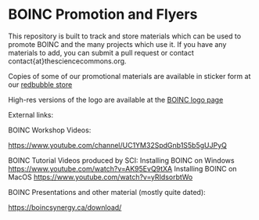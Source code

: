 # BOINC Promotion and Flyers

This repository is built to track and store materials which can be used to promote BOINC and the many projects which use it. If you have any materials to add, you can submit a pull request or contact contact{at}thesciencecommons.org.

Copies of some of our promotional materials are available in sticker form at our [redbubble store](https://www.redbubble.com/shop/ap/152119682)

High-res versions of the logo are available at the [BOINC logo page](https://boinc.berkeley.edu/logo.php)


External links:

BOINC Workshop Videos:

https://www.youtube.com/channel/UC1YM32SpdGnb1S5b5gUJPyQ


BOINC Tutorial Videos produced by SCI:
Installing BOINC on Windows https://www.youtube.com/watch?v=AK95EvQ9tXA
Installing BOINC on MacOS https://www.youtube.com/watch?v=yRIdsorbtWo

BOINC Presentations and other material (mostly quite dated):

https://boincsynergy.ca/download/
